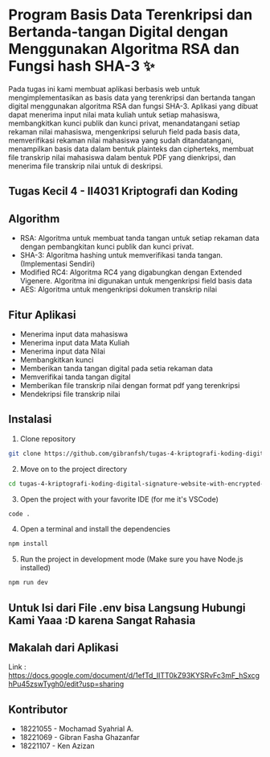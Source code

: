 # Program Basis Data Terenkripsi dan Bertanda-tangan Digital dengan Menggunakan Algoritma RSA dan Fungsi hash SHA-3 ✨
Pada tugas ini kami membuat aplikasi berbasis web untuk mengimplementasikan as basis data yang terenkripsi dan bertanda tangan digital menggunakan algoritma RSA dan fungsi SHA-3. Aplikasi yang dibuat dapat menerima input nilai mata kuliah untuk setiap mahasiswa, membangkitkan kunci publik dan kunci privat, menandatangani setiap rekaman nilai mahasiswa, mengenkripsi seluruh field pada basis data, memverifikasi rekaman nilai mahasiswa yang sudah ditandatangani, menampilkan basis data dalam bentuk plainteks dan cipherteks, membuat file transkrip nilai mahasiswa dalam bentuk PDF yang dienkripsi, dan menerima file transkrip nilai untuk di deskripsi.

## Tugas Kecil 4 - II4031 Kriptografi dan Koding

## Algorithm

- RSA: Algoritma untuk membuat tanda tangan untuk setiap rekaman data dengan pembangkitan kunci publik dan kunci privat.
- SHA-3: Algoritma hashing untuk memverifikasi tanda tangan. (Implementasi Sendiri)
- Modified RC4: Algoritma RC4 yang digabungkan dengan Extended Vigenere. Algoritma ini digunakan untuk mengenkripsi field basis data
- AES: Algoritma untuk mengenkripsi dokumen transkrip nilai

## Fitur Aplikasi

- Menerima input data mahasiswa
- Menerima input data Mata Kuliah
- Menerima input data Nilai
- Membangkitkan kunci 
- Memberikan tanda tangan digital pada setia rekaman data
- Memverifikai tanda tangan digital
- Memberikan file transkrip nilai dengan format pdf yang terenkripsi
- Mendekripsi file transkrip nilai

## Instalasi

1. Clone repository

```bash
git clone https://github.com/gibranfsh/tugas-4-kriptografi-koding-digital-signature-website-with-encrypted-database.git
```

2. Move on to the project directory

```bash
cd tugas-4-kriptografi-koding-digital-signature-website-with-encrypted-database
```

3. Open the project with your favorite IDE (for me it's VSCode)

```bash
code .
```

4. Open a terminal and install the dependencies

```bash
npm install
```

5. Run the project in development mode (Make sure you have Node.js installed)

```bash
npm run dev
```
## Untuk Isi dari File .env bisa Langsung Hubungi Kami Yaaa :D karena Sangat Rahasia

## Makalah dari Aplikasi

Link : https://docs.google.com/document/d/1efTd_IITT0kZ93KYSRvFc3mF_hSxcghPu45zswTygh0/edit?usp=sharing

## Kontributor

- 18221055 - Mochamad Syahrial A.
- 18221069 - Gibran Fasha Ghazanfar
- 18221107 - Ken Azizan